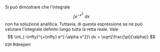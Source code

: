 Si può dimostrare che l'integrale
$$
\int e^{-x^2}\ dx
$$
_non_ ha soluzione analitica.
Tuttavia, di questa espressione se ne può valutare l'integrale definito lungo tutta la retta reale. Vale:
$$
\int_{-\infty}^{+\infty} e^{-\alpha x^2}\ dx = \sqrt{\frac{\pi}{\alpha}}
$$
`DIM` #deepen 